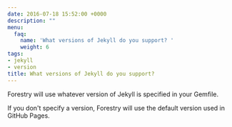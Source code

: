 ```yaml
---
date: 2016-07-18 15:52:00 +0000
description: ""
menu:
  faq:
    name: 'What versions of Jekyll do you support? '
    weight: 6
tags:
- jekyll
- version
title: What versions of Jekyll do you support?
---
```


Forestry will use whatever version of Jekyll is specified in your Gemfile.

If you don't specify a version, Forestry will use the default version used in GitHub Pages.